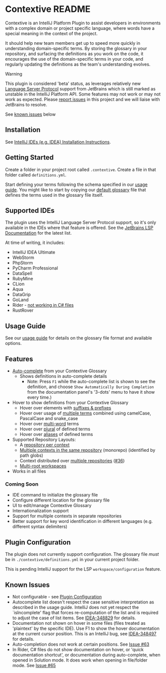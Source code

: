 # Contextive README

Contextive is an IntelliJ Platform Plugin to assist developers in environments with a complex domain or project specific language, where words have a special meaning in the context of the project.

It should help new team members get up to speed more quickly in understanding domain-specific terms. By storing the glossary in your repository, and surfacing the definitions as you work on the code, it encourages the use of the domain-specific terms in your code, and regularly updating the definitions as the team's understanding evolves.

> [!WARNING]  
> This plugin is considered 'beta' status, as leverages relatively new [Language Server Protocol](https://plugins.jetbrains.com/docs/intellij/language-server-protocol.html) support from JetBrains which is still marked as unstable in the IntelliJ Platform API. Some features may not work or may not work as expected. Please [report issues](https://github.com/dev-cycles/contextive/issues/new?assignees=&labels=&projects=&template=bug_report.md&title=) in this project and we will liaise with JetBrains to resolve.
>
> See [known issues](#known-issues) below

## Installation

See [IntelliJ IDEs (e.g. IDEA) Installation Instructions](https://docs.contextive.tech/ide/v/1.12.1/guides/installation/#intellij-plugin-platform).

## Getting Started

Create a folder in your project root called `.contextive`.  Create a file in that folder called `definitions.yml`.

Start defining your terms following the schema specified in our [usage guide](https://docs.contextive.tech/ide/v/1.12.1/guides/usage/).  You might like to start by copying our [default glossary](https://github.com/dev-cycles/contextive/blob/v1.12.1/src/language-server/Contextive.LanguageServer.Tests/GlossaryFileInitializationTests.Default%20Glossary%20File.verified.txt) file that defines the terms used in the glossary file itself.

## Supported IDEs

The plugin uses the IntelliJ Language Server Protocol support, so it's only available in the IDEs where that feature is offered.  See the [JetBrains LSP Documentation](https://plugins.jetbrains.com/docs/intellij/language-server-protocol.html#supported-ides) for the latest list.

At time of writing, it includes:

* IntelliJ IDEA Ultimate
* WebStorm
* PhpStorm
* PyCharm Professional
* DataSpell
* RubyMine
* CLion
* Aqua
* DataGrip
* GoLand
* Rider - [not working in C# files](https://github.com/dev-cycles/contextive/issues/65)
* RustRover

## Usage Guide

See our [usage guide](https://docs.contextive.tech/ide/v/1.12.1/guides/usage/) for details on the glossary file format and available options. 

## Features

* [Auto-complete](https://docs.contextive.tech/ide/v/1.12.1/guides/usage/#smart-auto-complete) from your Contextive Glossary
  * Shows definitions in auto-complete details
    * Note: Press `F1` while the auto-complete list is shown to see the definition, and choose `Show Automatically During Completion` from the documentation panel's '3-dots' menu to have it show every time.)
* Hover to show definitions from your Contextive Glossary
  * Hover over elements with [suffixes & prefixes](https://docs.contextive.tech/ide/v/1.12.1/guides/usage/#suffixes-and-prefixes)
  * Hover over usage of [multiple terms](https://docs.contextive.tech/ide/v/1.12.1/guides/usage/#combining-two-or-more-terms) combined using camelCase, PascalCase and snake_case
  * Hover over [multi-word](https://docs.contextive.tech/ide/v/1.12.1/guides/usage/#multi-word-terms) terms
  * Hover over [plural](https://docs.contextive.tech/ide/v/1.12.1/guides/usage/#plural-words) of defined terms
  * Hover over [aliases](https://docs.contextive.tech/ide/v/1.12.1/guides/usage/#term-aliases) of defined terms
* Supported Repository Layouts:
  * A [repository per context](https://docs.contextive.tech/ide/v/1.12.1/guides/usage/#multiple-bounded-contexts-repository-per-context)
  * [Multiple contexts in the same repository](https://docs.contextive.tech/ide/v/1.12.1/guides/usage/#multiple-bounded-contexts-single-repository-single-root-monorepo) (monorepo) (identified by path globs)
  * Context distributed over [multiple repositories](https://docs.contextive.tech/ide/v/1.12.1/guides/usage/#single-bounded-context-multiple-repositories) ([#36](https://github.com/dev-cycles/contextive/issues/36))
  * [Multi-root workspaces](https://docs.contextive.tech/ide/v/1.12.1/guides/usage/#multiple-bounded-contexts-multi-root-shared-definitions-file)
* Works in all files

### Coming Soon

* IDE command to initialize the glossary file
* Configure different location for the glossary file
* UI to edit/manage Contextive Glossary
* Internationalization support
* Support for multiple contexts in separate repositories
* Better support for key word identification in different languages (e.g. different syntax delimiters)

## Plugin Configuration

The plugin does not currently support configuration.  The glossary file _must_ be in `./contextive/definitions.yml` in your current project folder.

This is pending IntelliJ support for the LSP `workspace/configuration` feature.

## Known Issues

* Not configurable - see [Plugin Configuration](#plugin-configuration)
* Autocomplete list doesn't respect the case sensitive interpretation as described in the usage guide. IntelliJ does not yet respect the `isIncomplete' flag that forces re-computation of the list and is required to adjust the case of list items.  See [IDEA-348829](https://youtrack.jetbrains.com/issue/IDEA-348829) for details. 
* Documentation not shown on hover in some files (files treated as 'plaintext' by the specific IDE). Use F1 to show the hover documentation at the current cursor position.  This is an IntelliJ bug, see [IDEA-348497](https://youtrack.jetbrains.com/issue/IDEA-348497/Doc-popup-doesnt-appear-on-hover-in-LSP-API-based-plugins) for details.
* Auto-completion does not work at certain positions. See [Issue #63](https://github.com/dev-cycles/contextive/issues/63)
* In Rider, C# files do not show documentation on hover, or 'quick documentation shortcut', or documentation during auto-complete, when opened in Solution mode.  It does work when opening in file/folder mode. See [Issue #65](https://github.com/dev-cycles/contextive/issues/65)